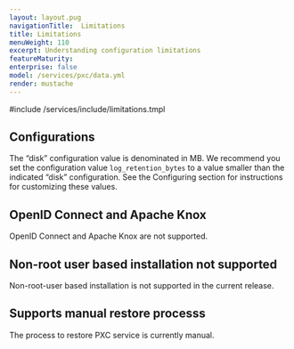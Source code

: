 ```yaml
---
layout: layout.pug
navigationTitle:  Limitations
title: Limitations
menuWeight: 110
excerpt: Understanding configuration limitations
featureMaturity:
enterprise: false
model: /services/pxc/data.yml
render: mustache
---
```


#include /services/include/limitations.tmpl


## Configurations

The “disk” configuration value is denominated in MB. We recommend you set the configuration value `log_retention_bytes` to a value smaller than the indicated “disk” configuration. See the Configuring section for instructions for customizing these values.

## OpenID Connect and Apache Knox

OpenID Connect and Apache Knox are not supported.

## Non-root user based installation not supported

Non-root-user based installation is not supported in the current release.

## Supports manual restore processs

The process to restore PXC service is currently manual.
